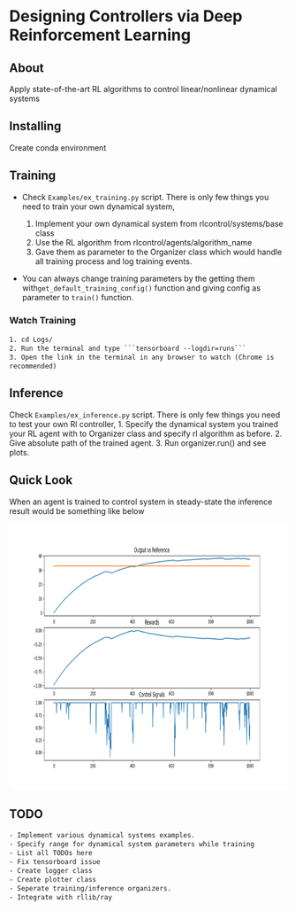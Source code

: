 # Designing Controllers via Deep Reinforcement Learning


## About
Apply state-of-the-art RL algorithms to control linear/nonlinear dynamical systems


## Installing
Create conda environment

## Training
- Check ```Examples/ex_training.py``` script. There is only few things you need to train your own dynamical system,
    1. Implement your own dynamical system from rlcontrol/systems/base class
    2. Use the RL algorithm from rlcontrol/agents/algorithm_name
    3. Gave them as parameter to the Organizer class which would handle all training process and log training events.

- You can always change training parameters by the getting them with```get_default_training_config()``` function
    and giving config as parameter to ```train()``` function.

### Watch Training
    1. cd Logs/
    2. Run the terminal and type ```tensorboard --logdir=runs```
    3. Open the link in the terminal in any browser to watch (Chrome is recommended)

## Inference
Check ```Examples/ex_inference.py``` script. There is only few things you need to test your own Rl controller,
    1. Specify the dynamical system you trained your RL agent with to Organizer class and specify rl algorithm as before.
    2. Give absolute path of the trained agent.
    3. Run organizer.run() and see plots.

## Quick Look
When an agent is trained to control system in steady-state the inference result would be something like below

<img width=640px height=480px src="images\result.png" alt="Project logo">

## TODO
    - Implement various dynamical systems examples.
    - Specify range for dynamical system parameters while training
    - List all TODOs here
    - Fix tensorboard issue
    - Create logger class
    - Create plotter class
    - Seperate training/inference organizers.
    - Integrate with rllib/ray
